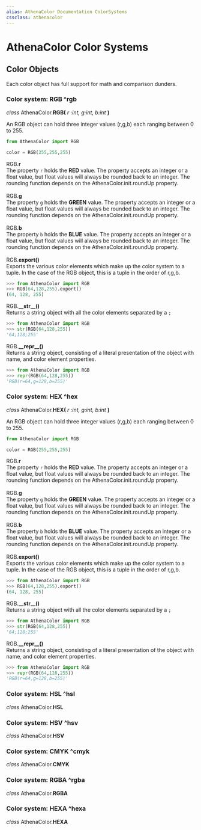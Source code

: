 ```yaml
---
alias: AthenaColor Documentation ColorSystems
cssclass: athenacolor
---
```

# AthenaColor Color Systems
 ## Color Objects
 Each color object has full support for math and comparison dunders.
 
 ### Color system: RGB ^rgb
 *class* AthenaColor.**RGB(** *r :int, g:int, b:int* **)**
 <div class="inset">
	An RGB object can hold three integer values (r,g,b) each ranging between 0 to 255.
</div>

```python
from AthenaColor import RGB

color = RGB(255,255,255)
```

<div class="inset">
	RGB.<b>r</b>
	<div class="inset">
		The property <code>r</code> holds the <b>RED</b> value. The property accepts an integer or a float value, but float values will always be rounded back to an integer. The rounding function depends on the AthenaColor.init.roundUp property.
	</div>
	<br>
</div>

<div class="inset">
	RGB.<b>g</b>
	<div class="inset">
		The property <code>g</code> holds the <b>GREEN</b> value. The property accepts an integer or a float value, but float values will always be rounded back to an integer. The rounding function depends on the AthenaColor.init.roundUp property.
	</div>
	<br>
</div>

<div class="inset">
	RGB.<b>b</b>
	<div class="inset">
		The property <code>b</code> holds the <b>BLUE</b> value. The property accepts an integer or a float value, but float values will always be rounded back to an integer. The rounding function depends on the AthenaColor.init.roundUp property.
	</div>
	<br>
</div>

<div class="inset">
	RGB.<b>export()</b>
	<div class="inset">
		Exports the various color elements which make up the color system to a tuple. In the case of the RGB object, this is a tuple in the order of r,g,b.
	</div>
</div>

```python
>>> from AthenaColor import RGB
>>> RGB(64,128,255).export()
(64, 128, 255)
```

<div class="inset">
	RGB.<b>__str__()</b>
	<div class="inset">
		Returns a string object with all the color elements separated by a <code>;</code>
	</div>
</div>

```python
>>> from AthenaColor import RGB
>>> str(RGB(64,128,255))
'64;128;255'
```

<div class="inset">
	RGB.<b>__repr__()</b>
	<div class="inset">
		Returns a string object, consisting of a literal presentation of the object with name, and color element properties.
	</div>
</div>

```python
>>> from AthenaColor import RGB
>>> repr(RGB(64,128,255))
'RGB(r=64,g=128,b=255)'
```

 ### Color system: HEX ^hex
*class* AthenaColor.**HEX(** *r :int, g:int, b:int* **)**
 <div class="inset">
	An RGB object can hold three integer values (r,g,b) each ranging between 0 to 255.
</div>

```python
from AthenaColor import RGB

color = RGB(255,255,255)
```

<div class="inset">
	RGB.<b>r</b>
	<div class="inset">
		The property <code>r</code> holds the <b>RED</b> value. The property accepts an integer or a float value, but float values will always be rounded back to an integer. The rounding function depends on the AthenaColor.init.roundUp property.
	</div>
	<br>
</div>

<div class="inset">
	RGB.<b>g</b>
	<div class="inset">
		The property <code>g</code> holds the <b>GREEN</b> value. The property accepts an integer or a float value, but float values will always be rounded back to an integer. The rounding function depends on the AthenaColor.init.roundUp property.
	</div>
	<br>
</div>

<div class="inset">
	RGB.<b>b</b>
	<div class="inset">
		The property <code>b</code> holds the <b>BLUE</b> value. The property accepts an integer or a float value, but float values will always be rounded back to an integer. The rounding function depends on the AthenaColor.init.roundUp property.
	</div>
	<br>
</div>

<div class="inset">
	RGB.<b>export()</b>
	<div class="inset">
		Exports the various color elements which make up the color system to a tuple. In the case of the RGB object, this is a tuple in the order of r,g,b.
	</div>
</div>

```python
>>> from AthenaColor import RGB
>>> RGB(64,128,255).export()
(64, 128, 255)
```

<div class="inset">
	RGB.<b>__str__()</b>
	<div class="inset">
		Returns a string object with all the color elements separated by a <code>;</code>
	</div>
</div>

```python
>>> from AthenaColor import RGB
>>> str(RGB(64,128,255))
'64;128;255'
```

<div class="inset">
	RGB.<b>__repr__()</b>
	<div class="inset">
		Returns a string object, consisting of a literal presentation of the object with name, and color element properties.
	</div>
</div>

```python
>>> from AthenaColor import RGB
>>> repr(RGB(64,128,255))
'RGB(r=64,g=128,b=255)'
```


 ### Color system: HSL ^hsl
*class* AthenaColor.**HSL**
<div class="inset">

</div>

 ### Color system: HSV ^hsv
*class* AthenaColor.**HSV**
<div class="inset">

</div>

 ### Color system: CMYK ^cmyk
*class* AthenaColor.**CMYK**
<div class="inset">

</div>

 ### Color system: RGBA ^rgba
*class* AthenaColor.**RGBA**
<div class="inset">

</div>

 ### Color system: HEXA ^hexa
*class* AthenaColor.**HEXA** 
<div class="inset">

</div>
